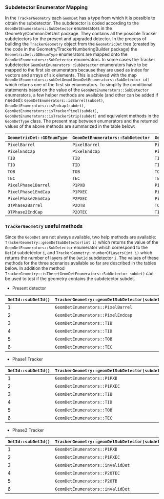 ### Subdetector Enumerator Mapping

In the `TrackerGeometry` each `GeomDet` has a type from which it is possible to obtain the subdetector. The subdetector
is coded according to the `GeomDetEnumerators::SubDetector` enumerators in the Geometry/CommonDetUnit package. They contains
all the possible Tracker subdetectors for the present and upgraded detector. In the process of building the `TrackerGeometry`
object from the `GeometricDet` tree (created by the code in the Geometry/TrackerNumberingBuilder package) the
`GeometricDet::GDEnumType` enumerators are mapped onto the `GeomDetEnumerators::SubDetector` enumerators. In some cases
the Tracker subdetector `GeomDetEnumerators::SubDetector` enumerators have to be mapped to the first six enumerators
because they are used as index for vectors and arrays of six elements. This is achieved with the map 
`GeomDetEnumerators::subDetGeom[GeomDetEnumerators::SubDetector id]` which returns one of the first six enumerators.
To simplify the conditional statements based on the value of the `GeomDetEnumerators::SubDetector` enumerators, a few
helper methods are available (and other can be added if needed): `GeomDetEnumerators::isBarrel(subdet)`,
`GeomDetEnumerators::isEndcap(subdet)`, `GeomDetEnumerators::isTrackerPixel(subdet)`, 
`GeomDetEnumerators::isTrackerStrip(subdet)` and equivalent methods in the `GeomDetType` class. The present map between
enumerators and the returned values of the above methods are summarized in the table below:

| `GeometricDet::GDEnumType` | `GeomDetEnumerators::SubDetector` | `GeomDetEnumerators::subDetGeom[id]` | `isTrackerPixel` | `isTrackerStrip` | `isBarrel` | `isEndcap` | 
|-------|------|--------|------|------|-------|-------|
| `PixelBarrel` | `PixelBarrel` | `PixelBarrel` | `true` | `false` | `true` | `false` |
| `PixelEndCap` | `PixelEndcap` | `PixelEndcap` | `true` | `false` | `false` | `true` |
| `TIB` | `TIB` | `TIB` | `false` | `true` | `true` | `false` |
| `TID` | `TID` | `TID` | `false` | `true` | `false` | `true` |
| `TOB` | `TOB` | `TOB` | `false` | `true` | `true` | `false` |
| `TEC` | `TEC` | `TEC` | `false` | `true` | `false` | `true` |
| `PixelPhase1Barrel` | `P1PXB` | `PixelBarrel` | `true` | `false` | `true` | `false` |
| `PixelPhase1EndCap` | `P1PXEC` | `PixelEndcap` | `true` | `false` | `false` | `true` |
| `PixelPhase2EndCap` | `P2PXEC` | `PixelEndcap` | `true` | `false` | `false` | `true` |
| `OTPhase2Barrel` | `P2OTB` | `TOB` | `true` | `false` | `true` | `false` |
| `OTPhase2EndCap` | `P2OTEC` | `TID` | `true` | `false` | `false` | `true` |

### `TrackerGeometry` useful methods

Since the `GeomDet` are not always available, two help methods are available: `TrackerGeometry::geomDetSubDetector(int i)` 
which returns the value of the `GeomDetEnumerators::SubDetector` enumerator which correspond to the `DetId` subdetector `i`,
and `TrackerGeometry::numberOfLayers(int i)` which returns the number of layers of the `DetId` subdetector `i`. The values
of these methods for the three scenarios available so far are described in the tables below. In addition the method 
`TrackerGeometry::isThere(GeomDetEnumerators::SubDetector subdet)` can be used to test if the geometry contains the subdetector subdet.

* Present detector

| `DetId::subDetId()` | `TrackerGeometry::geomDetSubDetector(subdet)` | `TrackerGeometry::numberOfLayers(subdet)` |
|--------|--------|-------|
| 1 | `GeomDetEnumerators::PixelBarrel` | 3 |
| 2 | `GeomDetEnumerators::PixelEndcap` | 2 |
| 3 | `GeomDetEnumerators::TIB` | 4 |
| 4 | `GeomDetEnumerators::TID` | 3 |
| 5 | `GeomDetEnumerators::TOB` | 6 |
| 6 | `GeomDetEnumerators::TEC` | 9 |

* Phase1 Tracker

| `DetId::subDetId()` | `TrackerGeometry::geomDetSubDetector(subdet)` | `TrackerGeometry::numberOfLayers(subdet)` |
|--------|--------|-------|
| 1 | `GeomDetEnumerators::P1PXB` | 4 |
| 2 | `GeomDetEnumerators::P1PXEC` | 3 |
| 3 | `GeomDetEnumerators::TIB` | 4 |
| 4 | `GeomDetEnumerators::TID` | 3 |
| 5 | `GeomDetEnumerators::TOB` | 6 |
| 6 | `GeomDetEnumerators::TEC` | 9 |

* Phase2 Tracker
 
| `DetId::subDetId()` | `TrackerGeometry::geomDetSubDetector(subdet)` | `TrackerGeometry::numberOfLayers(subdet)` |
|--------|--------|-------|
| 1 | `GeomDetEnumerators::P1PXB` | 4 |
| 2 | `GeomDetEnumerators::P1PXEC` | 3 |
| 3 | `GeomDetEnumerators::invalidDet` | 0 |
| 4 | `GeomDetEnumerators::P2OTEC` | 5 |
| 5 | `GeomDetEnumerators::P2OTB` | 6 |
| 6 | `GeomDetEnumerators::invalidDet` | 0 |
 
